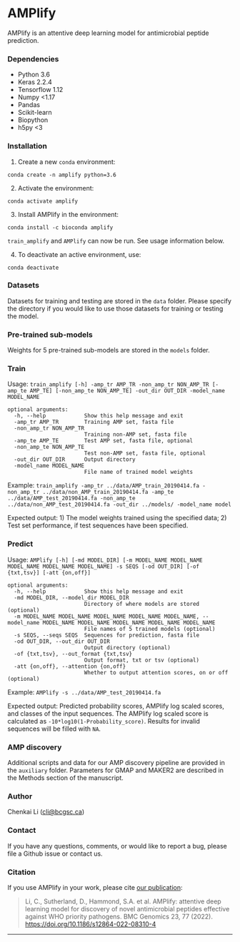 # AMPlify

AMPlify is an attentive deep learning model for antimicrobial peptide prediction.

### Dependencies

* Python 3.6
* Keras 2.2.4
* Tensorflow 1.12
* Numpy <1.17
* Pandas
* Scikit-learn
* Biopython
* h5py <3

### Installation

1. Create a new `conda` environment:
```
conda create -n amplify python=3.6
```

2. Activate the environment:
```
conda activate amplify
```

3. Install AMPlify in the environment:
```
conda install -c bioconda amplify
```
`train_amplify` and `AMPlify` can now be run. See usage information below.

4. To deactivate an active environment, use:
```
conda deactivate
```

### Datasets

Datasets for training and testing are stored in the `data` folder. Please specify the directory if you would like to use those datasets for training or testing the model.

### Pre-trained sub-models

Weights for 5 pre-trained sub-models are stored in the `models` folder.

### Train

Usage: `train_amplify [-h] -amp_tr AMP_TR -non_amp_tr NON_AMP_TR [-amp_te AMP_TE] [-non_amp_te NON_AMP_TE] -out_dir OUT_DIR -model_name MODEL_NAME`
```
optional arguments:
  -h, --help            Show this help message and exit
  -amp_tr AMP_TR        Training AMP set, fasta file
  -non_amp_tr NON_AMP_TR
                        Training non-AMP set, fasta file
  -amp_te AMP_TE        Test AMP set, fasta file, optional
  -non_amp_te NON_AMP_TE
                        Test non-AMP set, fasta file, optional
  -out_dir OUT_DIR      Output directory
  -model_name MODEL_NAME
                        File name of trained model weights
```
Example: `train_amplify -amp_tr ../data/AMP_train_20190414.fa -non_amp_tr ../data/non_AMP_train_20190414.fa -amp_te ../data/AMP_test_20190414.fa -non_amp_te ../data/non_AMP_test_20190414.fa -out_dir ../models/ -model_name model`

Expected output: 1) The model weights trained using the specified data; 2) Test set performance, if test sequences have been specified.

### Predict

Usage: `AMPlify [-h] [-md MODEL_DIR] [-m MODEL_NAME MODEL_NAME MODEL_NAME MODEL_NAME MODEL_NAME] -s SEQS [-od OUT_DIR] [-of {txt,tsv}] [-att {on,off}]`
```
optional arguments:
  -h, --help            Show this help message and exit
  -md MODEL_DIR, --model_dir MODEL_DIR
                        Directory of where models are stored (optional)
  -m MODEL_NAME MODEL_NAME MODEL_NAME MODEL_NAME MODEL_NAME, --model_name MODEL_NAME MODEL_NAME MODEL_NAME MODEL_NAME MODEL_NAME
                        File names of 5 trained models (optional)
  -s SEQS, --seqs SEQS  Sequences for prediction, fasta file
  -od OUT_DIR, --out_dir OUT_DIR
                        Output directory (optional)
  -of {txt,tsv}, --out_format {txt,tsv}
                        Output format, txt or tsv (optional)
  -att {on,off}, --attention {on,off}
                        Whether to output attention scores, on or off (optional)

```
Example: `AMPlify -s ../data/AMP_test_20190414.fa`

Expected output: Predicted probability scores, AMPlify log scaled scores, and classes of the input sequences. The AMPlify log scaled score is calculated as `-10*log10(1-Probability_score)`. Results for invalid sequences will be filled with `NA`.

### AMP discovery

Additional scripts and data for our AMP discovery pipeline are provided in the `auxiliary` folder. Parameters for GMAP and MAKER2 are described in the Methods section of the manuscript.

### Author

Chenkai Li (cli@bcgsc.ca)

### Contact

If you have any questions, comments, or would like to report a bug, please file a Github issue or contact us.

### Citation

If you use AMPlify in your work, please cite [our publication](https://bmcgenomics.biomedcentral.com/articles/10.1186/s12864-022-08310-4):
> Li, C., Sutherland, D., Hammond, S.A. et al. AMPlify: attentive deep learning model for discovery of novel antimicrobial peptides effective against WHO priority pathogens. BMC Genomics 23, 77 (2022). https://doi.org/10.1186/s12864-022-08310-4
--------------------------------------------------------------------------------
